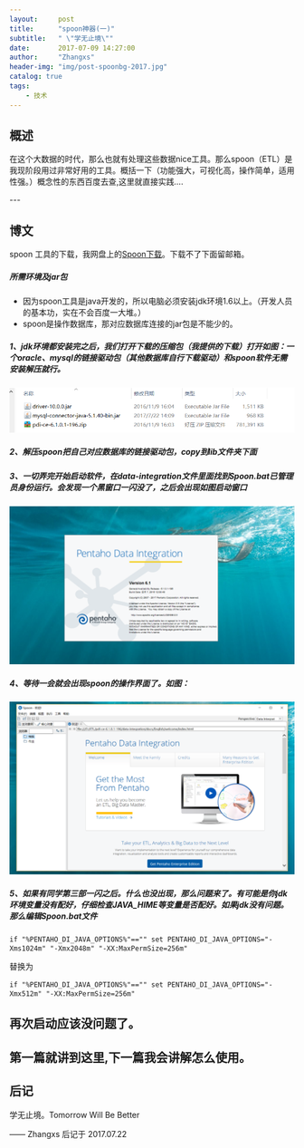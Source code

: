 ```yaml
---
layout:     post
title:      "spoon神器(一)"
subtitle:   " \"学无止境\""
date:       2017-07-09 14:27:00
author:     "Zhangxs"
header-img: "img/post-spoonbg-2017.jpg"
catalog: true
tags:
    - 技术
---
```




## 概述
在这个大数据的时代，那么也就有处理这些数据nice工具。那么spoon（ETL）是我现阶段用过非常好用的工具。概括一下（功能强大，可视化高，操作简单，适用性强。）概念性的东西百度去查,这里就直接实践....

<p id = "build"></p>
---

## 博文
spoon 工具的下载，我网盘上的[Spoon下载](https://www.fosshub.com/ConEmu.html)。下载不了下面留邮箱。
##### 所需环境及jar包
- 因为spoon工具是java开发的，所以电脑必须安装jdk环境1.6以上。（开发人员的基本功，实在不会百度一大堆。）
- spoon是操作数据库，那对应数据库连接的jar包是不能少的。

##### 1、jdk环境都安装完之后，我们打开下载的压缩包（我提供的下载）打开如图：一个oracle、mysql的链接驱动包（其他数据库自行下载驱动）和spoon软件无需安装解压就行。
![Alt text](/img/2017-spoonpost-1.jpg)
##### 2、解压spoon把自己对应数据库的链接驱动包，copy到lib文件夹下面
##### 3、一切弄完开始启动软件，在data-integration文件里面找到Spoon.bat已管理员身份运行。会发现一个黑窗口一闪没了，之后会出现如图启动窗口
![Alt text](/img/2017-spoonpost-2.jpg)
##### 4、等待一会就会出现spoon的操作界面了。如图：
![Alt text](/img/2017-spoonpost-3.jpg)

##### 5、如果有同学第三部一闪之后。什么也没出现，那么问题来了。有可能是你jdk环境变量没有配好，仔细检查JAVA_HIME等变量是否配好。如果jdk没有问题。那么编辑Spoon.bat文件

```
if "%PENTAHO_DI_JAVA_OPTIONS%"=="" set PENTAHO_DI_JAVA_OPTIONS="-Xms1024m" "-Xmx2048m" "-XX:MaxPermSize=256m"
```
替换为
```
if "%PENTAHO_DI_JAVA_OPTIONS%"=="" set PENTAHO_DI_JAVA_OPTIONS="-Xmx512m" "-XX:MaxPermSize=256m"
```
再次启动应该没问题了。
---
第一篇就讲到这里,下一篇我会讲解怎么使用。
---


## 后记

学无止境。Tomorrow Will Be Better

—— Zhangxs 后记于 2017.07.22
